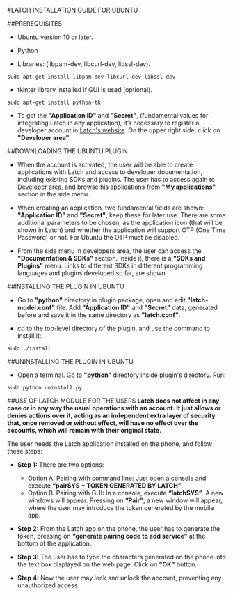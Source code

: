 #LATCH INSTALLATION GUIDE FOR UBUNTU


##PREREQUISITES
* Ubuntu version 10 or later.

* Python

* Libraries: (libpam-dev, libcurl-dev, libssl-dev).
```
sudo apt-get install libpam-dev libcurl-dev libssl-dev
```

* tkinter library installed if GUI is used (optional).

```
sudo apt-get install python-tk
```


* To get the **"Application ID"** and **"Secret"**, (fundamental values for integrating Latch in any application), it’s necessary to register a developer account in [Latch's website](https://latch.elevenpaths.com). On the upper right side, click on **"Developer area"**.


##DOWNLOADING THE UBUNTU PLUGIN
* When the account is activated, the user will be able to create applications with Latch and access to developer documentation, including existing SDKs and plugins. The user has to access again to [Developer area](https://latch.elevenpaths.com/www/developerArea), and browse his applications from **"My applications"** section in the side menu.

* When creating an application, two fundamental fields are shown: **"Application ID"** and **"Secret"**, keep these for later use. There are some additional parameters to be chosen, as the application icon (that will be shown in Latch) and whether the application will support OTP  (One Time Password) or not. For Ubuntu the OTP must be disabled.

* From the side menu in developers area, the user can access the **"Documentation & SDKs"** section. Inside it, there is a **"SDKs and Plugins"** menu. Links to different SDKs in different programming languages and plugins developed so far, are shown.


##INSTALLING THE PLUGIN IN UBUNTU
* Go to **"python"** directory in plugin package, open and edit **"latch-model.conf"** file. Add **"Application ID"** and **"Secret"** data, generated before and save it in the same directory as **"latch.conf"**.

* cd to the top-level directory of the plugin, and use the command to install it:
```
sudo ./install
```

##UNINSTALLING THE PLUGIN IN UBUNTU
* Open a terminal. Go to **"python"** directory inside plugin's directory. Run:
```
sudo python uninstall.py
```


##USE OF LATCH MODULE FOR THE USERS
**Latch does not affect in any case or in any way the usual operations with an account. It just allows or denies actions over it, acting as an independent extra layer of security that, once removed or without effect, will have no effect over the accounts, which will remain with their original state.**

The user needs the Latch application installed on the phone, and follow these steps:

* **Step 1:** There are two options:
    * Option A. Pairing with command line: Just open a console and execute **“pairSYS + TOKEN GENERATED BY LATCH”**.
    * Option B. Pairing with GUI: In a console, execute **“latchSYS”**. A new windows will appear. Pressing on **“Pair”**, a new window will appear, where the user may introduce the token generated by the mobile app.

* **Step 2:** From the Latch app on the phone, the user has to generate the token, pressing on **“generate pairing code to add service"** at the bottom of the application.

* **Step 3:** The user has to type the characters generated on the phone into the text box displayed on the web page. Click on **"OK"** button.

* **Step 4:** Now the user may lock and unlock the account, preventing any unauthorized access.
